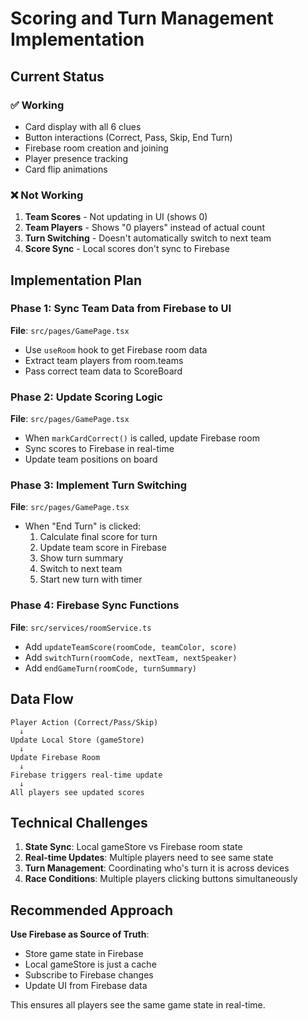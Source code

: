 # Scoring and Turn Management Implementation

## Current Status

### ✅ Working
- Card display with all 6 clues
- Button interactions (Correct, Pass, Skip, End Turn)
- Firebase room creation and joining
- Player presence tracking
- Card flip animations

### ❌ Not Working
1. **Team Scores** - Not updating in UI (shows 0)
2. **Team Players** - Shows "0 players" instead of actual count
3. **Turn Switching** - Doesn't automatically switch to next team
4. **Score Sync** - Local scores don't sync to Firebase

## Implementation Plan

### Phase 1: Sync Team Data from Firebase to UI
**File**: `src/pages/GamePage.tsx`
- Use `useRoom` hook to get Firebase room data
- Extract team players from room.teams
- Pass correct team data to ScoreBoard

### Phase 2: Update Scoring Logic
**File**: `src/pages/GamePage.tsx`
- When `markCardCorrect()` is called, update Firebase room
- Sync scores to Firebase in real-time
- Update team positions on board

### Phase 3: Implement Turn Switching
**File**: `src/pages/GamePage.tsx`
- When "End Turn" is clicked:
  1. Calculate final score for turn
  2. Update team score in Firebase
  3. Show turn summary
  4. Switch to next team
  5. Start new turn with timer

### Phase 4: Firebase Sync Functions
**File**: `src/services/roomService.ts`
- Add `updateTeamScore(roomCode, teamColor, score)`
- Add `switchTurn(roomCode, nextTeam, nextSpeaker)`
- Add `endGameTurn(roomCode, turnSummary)`

## Data Flow

```
Player Action (Correct/Pass/Skip)
  ↓
Update Local Store (gameStore)
  ↓
Update Firebase Room
  ↓
Firebase triggers real-time update
  ↓
All players see updated scores
```

## Technical Challenges

1. **State Sync**: Local gameStore vs Firebase room state
2. **Real-time Updates**: Multiple players need to see same state
3. **Turn Management**: Coordinating who's turn it is across devices
4. **Race Conditions**: Multiple players clicking buttons simultaneously

## Recommended Approach

**Use Firebase as Source of Truth**:
- Store game state in Firebase
- Local gameStore is just a cache
- Subscribe to Firebase changes
- Update UI from Firebase data

This ensures all players see the same game state in real-time.
